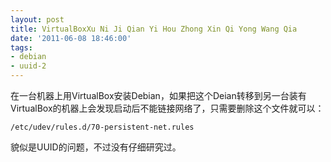 ```yaml
---
layout: post
title: VirtualBoxXu Ni Ji Qian Yi Hou Zhong Xin Qi Yong Wang Qia
date: '2011-06-08 18:46:00'
tags:
- debian
- uuid-2
---
```


<p>在一台机器上用VirtualBox安装Debian，如果把这个Deian转移到另一台装有VirtualBox的机器上会发现启动后不能链接网络了，只需要删除这个文件就可以：</p>

<p><code>/etc/udev/rules.d/70-persistent-net.rules</code></p>

<p>貌似是UUID的问题，不过没有仔细研究过。</p>